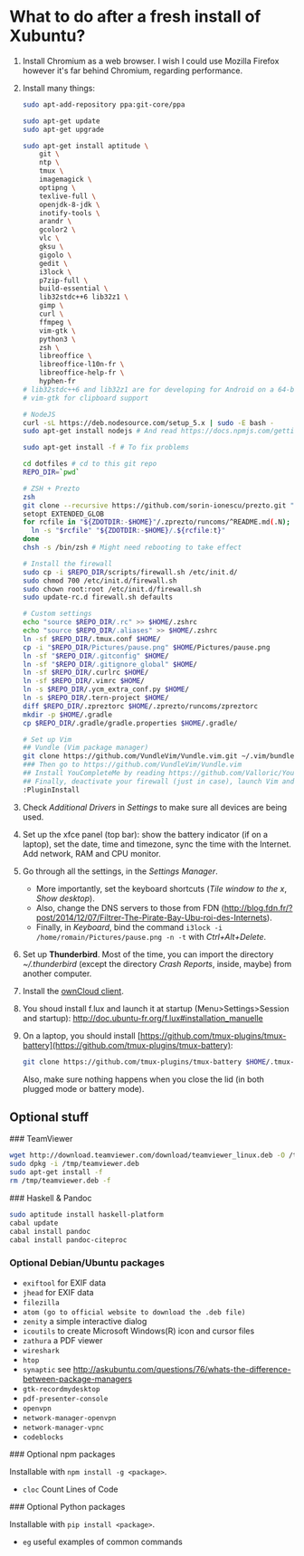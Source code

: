# What to do after a fresh install of Xubuntu?

1. Install Chromium as a web browser. I wish I could use Mozilla Firefox however it's far behind Chromium, regarding performance.

2. Install many things:

	```bash
	sudo apt-add-repository ppa:git-core/ppa

	sudo apt-get update
	sudo apt-get upgrade

	sudo apt-get install aptitude \
        git \
        ntp \
        tmux \
        imagemagick \
        optipng \
        texlive-full \
        openjdk-8-jdk \
        inotify-tools \
        arandr \
        gcolor2 \
        vlc \
        gksu \
        gigolo \
        gedit \
        i3lock \
        p7zip-full \
        build-essential \
        lib32stdc++6 lib32z1 \
        gimp \
        curl \
        ffmpeg \
        vim-gtk \
        python3 \
        zsh \
        libreoffice \
        libreoffice-l10n-fr \
        libreoffice-help-fr \
        hyphen-fr
	# lib32stdc++6 and lib32z1 are for developing for Android on a 64-bit OS
	# vim-gtk for clipboard support

    # NodeJS
	curl -sL https://deb.nodesource.com/setup_5.x | sudo -E bash -
	sudo apt-get install nodejs # And read https://docs.npmjs.com/getting-started/fixing-npm-permissions

	sudo apt-get install -f # To fix problems

    cd dotfiles # cd to this git repo
    REPO_DIR=`pwd`

    # ZSH + Prezto
    zsh
    git clone --recursive https://github.com/sorin-ionescu/prezto.git "${ZDOTDIR:-$HOME}/.zprezto"
    setopt EXTENDED_GLOB
    for rcfile in "${ZDOTDIR:-$HOME}"/.zprezto/runcoms/^README.md(.N); do
      ln -s "$rcfile" "${ZDOTDIR:-$HOME}/.${rcfile:t}"
    done
    chsh -s /bin/zsh # Might need rebooting to take effect

    # Install the firewall
    sudo cp -i $REPO_DIR/scripts/firewall.sh /etc/init.d/
    sudo chmod 700 /etc/init.d/firewall.sh
    sudo chown root:root /etc/init.d/firewall.sh
    sudo update-rc.d firewall.sh defaults

    # Custom settings
    echo "source $REPO_DIR/.rc" >> $HOME/.zshrc
    echo "source $REPO_DIR/.aliases" >> $HOME/.zshrc
    ln -sf $REPO_DIR/.tmux.conf $HOME/
    cp -i "$REPO_DIR/Pictures/pause.png" $HOME/Pictures/pause.png
    ln -sf "$REPO_DIR/.gitconfig" $HOME/
    ln -sf "$REPO_DIR/.gitignore_global" $HOME/
    ln -sf $REPO_DIR/.curlrc $HOME/
    ln -sf $REPO_DIR/.vimrc $HOME/
    ln -s $REPO_DIR/.ycm_extra_conf.py $HOME/
    ln -s $REPO_DIR/.tern-project $HOME/
    diff $REPO_DIR/.zpreztorc $HOME/.zprezto/runcoms/zpreztorc
    mkdir -p $HOME/.gradle
    cp $REPO_DIR/.gradle/gradle.properties $HOME/.gradle/

    # Set up Vim
    ## Vundle (Vim package manager)
    git clone https://github.com/VundleVim/Vundle.vim.git ~/.vim/bundle/Vundle.vim
    ### Then go to https://github.com/VundleVim/Vundle.vim
    ## Install YouCompleteMe by reading https://github.com/Valloric/YouCompleteMe/blob/master/README.md#ubuntu-linux-x64 (no need to read the "Full Installation Guide" section)
    ## Finally, deactivate your firewall (just in case), launch Vim and run:
    :PluginInstall
	```

3. Check *Additional Drivers* in *Settings* to make sure all devices are being used.

4. Set up the xfce panel (top bar): show the battery indicator (if on a laptop), set the date, time and timezone, sync the time with the Internet. Add network, RAM and CPU monitor.

5. Go through all the settings, in the *Settings Manager*.

    - More importantly, set the keyboard shortcuts (*Tile window to the x*, *Show desktop*).
    - Also, change the DNS servers to those from FDN (http://blog.fdn.fr/?post/2014/12/07/Filtrer-The-Pirate-Bay-Ubu-roi-des-Internets).
    - Finally, in *Keyboard*, bind the command `i3lock -i /home/romain/Pictures/pause.png -n -t` with *Ctrl+Alt+Delete*.

6. Set up **Thunderbird**. Most of the time, you can import the directory *~/.thunderbird* (except the directory *Crash Reports*, inside, maybe) from another computer.

7. Install the [ownCloud client](https://software.opensuse.org/download/package?project=isv:ownCloud:desktop&package=owncloud-client).

8. You shoud install f.lux and launch it at startup (Menu>Settings>Session and startup): http://doc.ubuntu-fr.org/f.lux#installation_manuelle

9. On a laptop, you should install [https://github.com/tmux-plugins/tmux-battery](https://github.com/tmux-plugins/tmux-battery):

    ```bash
    git clone https://github.com/tmux-plugins/tmux-battery $HOME/.tmux-battery
    ```
    
    Also, make sure nothing happens when you close the lid (in both plugged mode or battery mode).


## Optional stuff

### TeamViewer

```bash
wget http://download.teamviewer.com/download/teamviewer_linux.deb -O /tmp/teamviewer.deb
sudo dpkg -i /tmp/teamviewer.deb
sudo apt-get install -f
rm /tmp/teamviewer.deb -f
```

### Haskell & Pandoc

```bash
sudo aptitude install haskell-platform
cabal update
cabal install pandoc
cabal install pandoc-citeproc
```

### Optional Debian/Ubuntu packages

- `exiftool` for EXIF data
- `jhead` for EXIF data
- `filezilla`
- `atom (go to official website to download the .deb file)`
- `zenity` a simple interactive dialog
- `icoutils` to create Microsoft Windows(R) icon and cursor files
- `zathura` a PDF viewer
- `wireshark`
- `htop`
- `synaptic` see http://askubuntu.com/questions/76/whats-the-difference-between-package-managers
- `gtk-recordmydesktop`
- `pdf-presenter-console`
- `openvpn`
- `network-manager-openvpn`
- `network-manager-vpnc`
- `codeblocks`

### Optional npm packages

Installable with `npm install -g <package>`.

- `cloc` Count Lines of Code

### Optional Python packages

Installable with `pip install <package>`.

- `eg` useful examples of common commands
